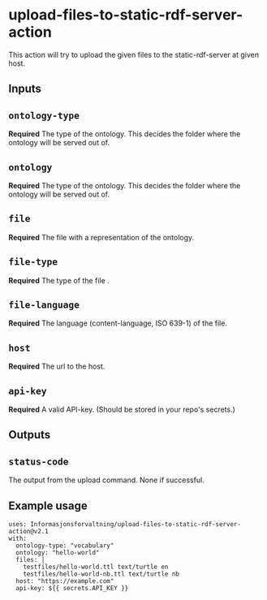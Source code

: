 # upload-files-to-static-rdf-server-action

This action will try to upload the given files to the static-rdf-server at given host.

## Inputs

## `ontology-type`

**Required** The type of the ontology. This decides the folder where the ontology will be served out of.

## `ontology`

**Required** The type of the ontology. This decides the folder where the ontology will be served out of.

## `file`

**Required** The file with a representation of the ontology.

## `file-type`

**Required** The  type of the file .

## `file-language`

**Required** The language (content-language, ISO 639-1) of the file.

## `host`

**Required** The url to the host.

## `api-key`

**Required** A valid API-key. (Should be stored in your repo's secrets.)

## Outputs

## `status-code`

The output from the upload command. None if successful.

## Example usage

```Shell
uses: Informasjonsforvaltning/upload-files-to-static-rdf-server-action@v2.1
with:
  ontology-type: "vocabulary"
  ontology: "hello-world"
  files: |
    testfiles/hello-world.ttl text/turtle en
    testfiles/hello-world-nb.ttl text/turtle nb
  host: "https://example.com"
  api-key: ${{ secrets.API_KEY }}
```
